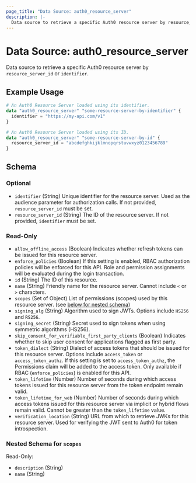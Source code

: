 ```yaml
---
page_title: "Data Source: auth0_resource_server"
description: |-
  Data source to retrieve a specific Auth0 resource server by resource_server_id or identifier.
---
```


# Data Source: auth0_resource_server

Data source to retrieve a specific Auth0 resource server by `resource_server_id` or `identifier`.

## Example Usage

```terraform
# An Auth0 Resource Server loaded using its identifier.
data "auth0_resource_server" "some-resource-server-by-identifier" {
  identifier = "https://my-api.com/v1"
}

# An Auth0 Resource Server loaded using its ID.
data "auth0_resource_server" "some-resource-server-by-id" {
  resource_server_id = "abcdefghkijklmnopqrstuvwxyz0123456789"
}
```

<!-- schema generated by tfplugindocs -->
## Schema

### Optional

- `identifier` (String) Unique identifier for the resource server. Used as the audience parameter for authorization calls. If not provided, `resource_server_id` must be set.
- `resource_server_id` (String) The ID of the resource server. If not provided, `identifier` must be set.

### Read-Only

- `allow_offline_access` (Boolean) Indicates whether refresh tokens can be issued for this resource server.
- `enforce_policies` (Boolean) If this setting is enabled, RBAC authorization policies will be enforced for this API. Role and permission assignments will be evaluated during the login transaction.
- `id` (String) The ID of this resource.
- `name` (String) Friendly name for the resource server. Cannot include `<` or `>` characters.
- `scopes` (Set of Object) List of permissions (scopes) used by this resource server. (see [below for nested schema](#nestedatt--scopes))
- `signing_alg` (String) Algorithm used to sign JWTs. Options include `HS256` and `RS256`.
- `signing_secret` (String) Secret used to sign tokens when using symmetric algorithms (HS256).
- `skip_consent_for_verifiable_first_party_clients` (Boolean) Indicates whether to skip user consent for applications flagged as first party.
- `token_dialect` (String) Dialect of access tokens that should be issued for this resource server. Options include `access_token` or `access_token_authz`. If this setting is set to `access_token_authz`, the Permissions claim will be added to the access token. Only available if RBAC (`enforce_policies`) is enabled for this API.
- `token_lifetime` (Number) Number of seconds during which access tokens issued for this resource server from the token endpoint remain valid.
- `token_lifetime_for_web` (Number) Number of seconds during which access tokens issued for this resource server via implicit or hybrid flows remain valid. Cannot be greater than the `token_lifetime` value.
- `verification_location` (String) URL from which to retrieve JWKs for this resource server. Used for verifying the JWT sent to Auth0 for token introspection.

<a id="nestedatt--scopes"></a>
### Nested Schema for `scopes`

Read-Only:

- `description` (String)
- `name` (String)


